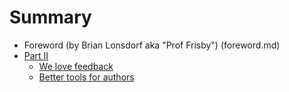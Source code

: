 # Summary
* Foreword (by Brian Lonsdorf aka "Prof Frisby") (foreword.md)
* [Part II](part2/README.md)
    * [We love feedback](part2/feedback_please.md)
    * [Better tools for authors](part2/better_tools.md)
